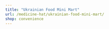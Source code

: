 ```yaml
---
title: "Ukrainian Food Mini Mart"
url: /medicine-hat/ukrainian-food-mini-mart/
shop: convenience
---
```

